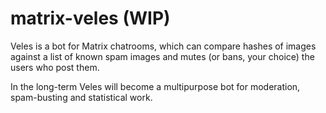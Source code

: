 # matrix-veles (WIP)

Veles is a bot for Matrix chatrooms, which can compare hashes of images against a list of known
spam images and mutes (or bans, your choice) the users who post them.

In the long-term Veles will become a multipurpose bot for moderation, spam-busting and
statistical work.
